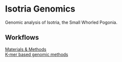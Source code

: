 # Isotria Genomics
Genomic analysis of Isotria, the Small Whorled Pogonia.

## Workflows
[Materials & Methods](scripts/materials.md) \
[K-mer based genomic methods](scripts/kmer_genomics.md)